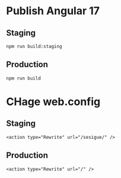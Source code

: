 # Publish Angular 17
## Staging
```
npm run build:staging
```

## Production
```
npm run build
```


# CHage web.config

## Staging
```
<action type="Rewrite" url="/sesigue/" />
```

## Production
```
<action type="Rewrite" url="/" />
```

